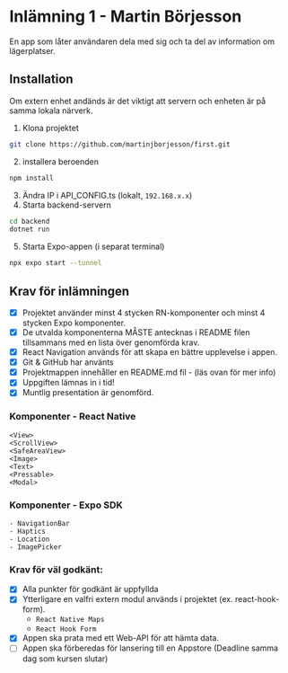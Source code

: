 # Inlämning 1 - Martin Börjesson

En app som låter användaren dela med sig och ta del av information om lägerplatser.<br>

## Installation

Om extern enhet andänds är det viktigt att servern och enheten är på samma lokala närverk.

1. Klona projektet
```bash
git clone https://github.com/martinjborjesson/first.git
```
2. installera beroenden
```bash
npm install
```
3. Ändra IP i API_CONFIG.ts (lokalt, `192.168.x.x`)
4. Starta backend-servern
```bash
cd backend
dotnet run
```
5. Starta Expo-appen (i separat terminal)
```bash
npx expo start --tunnel
```

## Krav för inlämningen

- [X] Projektet använder minst 4 stycken RN-komponenter och minst 4 stycken Expo komponenter.
- [X] De utvalda komponenterna MÅSTE antecknas i README filen tillsammans med en lista över genomförda krav.
- [X] React Navigation används för att skapa en bättre upplevelse i appen.
- [X] Git & GitHub har använts
- [X] Projektmappen innehåller en README.md fil - (läs ovan för mer info)
- [X] Uppgiften lämnas in i tid!
- [X] Muntlig presentation är genomförd.

### Komponenter - React Native

```tsx
<View>
<ScrollView>
<SafeAreaView>
<Image>
<Text>
<Pressable>
<Modal>
```

### Komponenter - Expo SDK

```tsx
- NavigationBar
- Haptics
- Location
- ImagePicker
```

### Krav för väl godkänt:

- [X] Alla punkter för godkänt är uppfyllda
- [X] Ytterligare en valfri extern modul används i projektet (ex. react-hook-form).
    - `React Native Maps`
    - `React Hook Form`
- [X] Appen ska prata med ett Web-API för att hämta data.
- [ ] Appen ska förberedas för lansering till en Appstore (Deadline samma dag som kursen slutar)